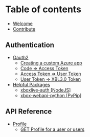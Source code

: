 # Table of contents

* [Welcome](README.md)
* [Contribute](contribute.md)

## Authentication

* [Oauth2](authentication/oauth2/README.md)
  * [Creating a custom Azure app](authentication/oauth2/creating-a-custom-azure-app.md)
  * [Code =&gt; Access Token](authentication/oauth2/code-greater-than-access-token.md)
  * [Access Token =&gt; User Token](authentication/oauth2/access-token-greater-than-user-token.md)
  * [User Token =&gt; XBL3.0 Token](authentication/oauth2/user-token-greater-than-xbl3.0-token.md)
* [Helpful Packages](authentication/helpful-packages/README.md)
  * [xboxlive-auth \[NodeJS\]](authentication/helpful-packages/xboxlive-auth-nodejs.md)
  * [xbox-webapi-python \[PyPip\]](authentication/helpful-packages/xbox-webapi-python-pypip.md)

## API Reference

* [Profile](api-reference/profile/README.md)
  * [GET Profile for a user or users](api-reference/profile/get-profile-for-a-user-or-users.md)

